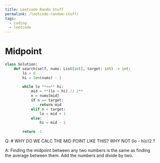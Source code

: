 ```yaml
---
title: Leetcode Rando Stuff
permalink: /leetcode-random-stuff/
tags: 
  - coding
  - leetcode
---
```

# Midpoint

```python
class Solution:
    def search(self, nums: List[int], target: int) -> int:
        lo = 0
        hi = len(nums) - 1
        
        while lo **<=** hi:
            mid = **(lo + hi) // 2**
            n = nums[mid] 
            if n == target:
                return mid
            elif n < target:
                lo = mid + 1
            else:
                hi = mid - 1
        
        return -1
```

Q: # WHY DO WE CALC THE MID POINT LIKE THIS? WHY NOT (lo - hi)//2 ?

A: Finding the midpoint between any two numbers is the same as finding the average between them. Add the numbers and divide by two.
